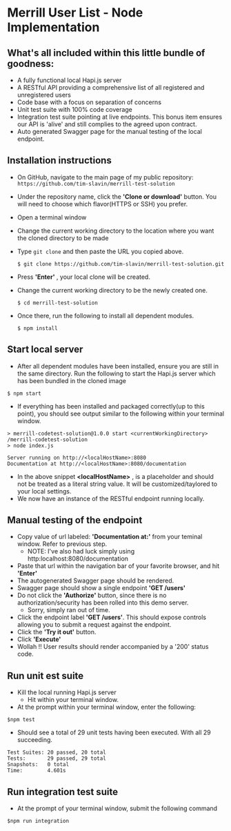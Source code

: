 # Merrill User List - Node Implementation

## What's all included within this little bundle of goodness:
- A fully functional local Hapi.js server 
- A RESTful API providing a comprehensive list of all registered and unregistered users
- Code base with a focus on separation of concerns
- Unit test suite with 100% code coverage
- Integration test suite pointing at live endpoints.  This bonus item ensures our API is \'alive\' and still complies to the agreed upon contract.
- Auto generated Swagger page for the manual testing of the local endpoint.

## Installation instructions
- On GitHub, navigate to the main page of my public repository: `https://github.com/tim-slavin/merrill-test-solution`
- Under the repository name, click the **'Clone or download'** button.  You will need to choose which flavor(HTTPS or SSH) you prefer.
- Open a terminal window
- Change the current working directory to the location where you want the cloned directory to be made
- Type `git clone` and then paste the URL you copied above.
  
  ```` 
  $ git clone https://github.com/tim-slavin/merrill-test-solution.git 
  ````
- Press **'Enter'** , your local clone will be created.
- Change the current working directory to be the newly created one.
  ````
  $ cd merrill-test-solution
  ````
- Once there, run the following to install all dependent modules.
  ````
  $ npm install
  ````

## Start local server
- After all dependent modules have been installed, ensure you are still in the same directory. Run the following to start the Hapi.js server which has been bundled in the cloned image

````
$ npm start
````
- If everything has been installed and packaged correctly(up to this point), you should see output similar to the following within your terminal window.

````
> merrill-codetest-solution@1.0.0 start <currentWorkingDirectory> /merrill-codetest-solution
> node index.js

Server running on http://<localHostName>:8080
Documentation at http://<localHostName>:8080/documentation
````
- In the above snippet **&lt;localHostName&gt;** , is a placeholder and should not be treated as a literal string value.  It will be customized/taylored to your local settings.
- We now have an instance of the RESTful endpoint running locally.

## Manual testing of the endpoint
- Copy value of url labeled: **'Documentation at:'** from your teminal window.  Refer to previous step.
  - NOTE: I've also had luck simply using  http:localhost:8080/documentation 
- Paste that url within the navigation bar of your favorite browser, and hit **'Enter'**
- The autogenerated Swagger page should be rendered.
- Swagger page should show a single endpoint **'GET /users'**
- Do not click the **'Authorize'** button, since there is no authorization/security has been rolled into this demo server.  
  - Sorry, simply ran out of time.
- Click the endpoint label **'GET /users'**.  This should expose controls allowing you to submit a request against the endpoint.
- Click the **'Try it out'** button.
- Click **'Execute'**
- Wollah !! User results should render accompanied by a '200' status code.

## Run unit est suite
- Kill the local running Hapi.js server
  - Hit <Ctrl C> within your terminal window.
- At the prompt within your terminal window, enter the following:
````
$npm test
````
- Should see a total of 29 unit tests having been executed.  With all 29 succeeding.  
````
Test Suites: 20 passed, 20 total
Tests:       29 passed, 29 total
Snapshots:   0 total
Time:        4.601s
````


## Run integration test suite
- At the prompt of your terminal window, submit the following command
````
$npm run integration
````

